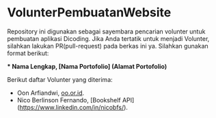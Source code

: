 # VolunterPembuatanWebsite
Repository ini digunakan sebagai sayembara pencarian volunter untuk pembuatan aplikasi Dicoding. Jika Anda tertatik untuk menjadi Volunter, silahkan lakukan PR(pull-request) pada berkas ini ya. Silahkan gunakan format berikut:

**\* Nama Lengkap, [Nama Portofolio] (Alamat Portofolio)**

Berikut daftar Volunter yang diterima:
* Oon Arfiandwi, [oo.or.id](https://oo.or.id).
* Nico Berlinson Fernando, [Bookshelf API] (https://www.linkedin.com/in/nicobfs/).
